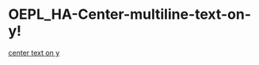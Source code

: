 # OEPL_HA-Center-multiline-text-on-y!
[center text on y](https://github.com/user-attachments/assets/b2fe0de1-9209-45e2-ac91-2cd882740548)
